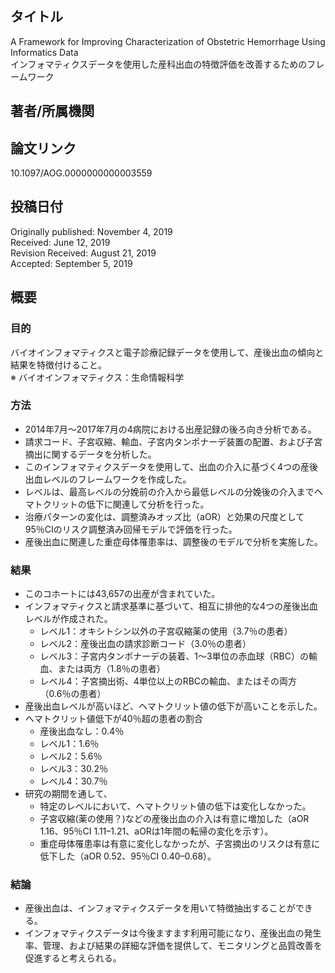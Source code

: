 ## タイトル
A Framework for Improving Characterization of Obstetric Hemorrhage Using Informatics Data  
インフォマティクスデータを使用した産科出血の特徴評価を改善するためのフレームワーク

## 著者/所属機関

## 論文リンク
10.1097/AOG.0000000000003559

## 投稿日付
Originally published: November 4, 2019  
Received: June 12, 2019  
Revision Received: August 21, 2019  
Accepted: September 5, 2019

## 概要
### 目的
バイオインフォマティクスと電子診療記録データを使用して、産後出血の傾向と結果を特徴付けること。  
※ バイオインフォマティクス：生命情報科学
### 方法
* 2014年7月～2017年7月の4病院における出産記録の後ろ向き分析である。
* 請求コード、子宮収縮、輸血、子宮内タンポナーデ装置の配置、および子宮摘出に関するデータを分析した。
* このインフォマティクスデータを使用して、出血の介入に基づく4つの産後出血レベルのフレームワークを作成した。
* レベルは、最高レベルの分娩前の介入から最低レベルの分娩後の介入までヘマトクリットの低下に関連して分析を行った。
* 治療パターンの変化は、調整済みオッズ比（aOR）と効果の尺度として95％CIのリスク調整済み回帰モデルで評価を行った。
* 産後出血に関連した重症母体罹患率は、調整後のモデルで分析を実施した。
### 結果
* このコホートには43,657の出産が含まれていた。
* インフォマティクスと請求基準に基づいて、相互に排他的な4つの産後出血レベルが作成された。
  * レベル1：オキシトシン以外の子宮収縮薬の使用（3.7％の患者）
  * レベル2：産後出血の請求診断コード（3.0％の患者）
  * レベル3：子宮内タンポナーデの装着、1〜3単位の赤血球（RBC）の輸血、または両方（1.8％の患者）
  * レベル4：子宮摘出術、4単位以上のRBCの輸血、またはその両方（0.6％の患者）
* 産後出血レベルが高いほど、ヘマトクリット値の低下が高いことを示した。
* ヘマトクリット値低下が40％超の患者の割合
  * 産後出血なし：0.4％
  * レベル1：1.6％
  * レベル2：5.6％
  * レベル3：30.2％
  * レベル4：30.7％
* 研究の期間を通して、
  * 特定のレベルにおいて、ヘマトクリット値の低下は変化しなかった。
  * 子宮収縮(薬の使用？)などの産後出血の介入は有意に増加した（aOR 1.16、95％CI 1.11–1.21、aORは1年間の転帰の変化を示す）。
  * 重症母体罹患率は有意に変化しなかったが、子宮摘出のリスクは有意に低下した（aOR 0.52、95％CI 0.40–0.68）。
### 結論
* 産後出血は、インフォマティクスデータを用いて特徴抽出することができる。
* インフォマティクスデータは今後ますます利用可能になり、産後出血の発生率、管理、および結果の詳細な評価を提供して、モニタリングと品質改善を促進すると考えられる。
